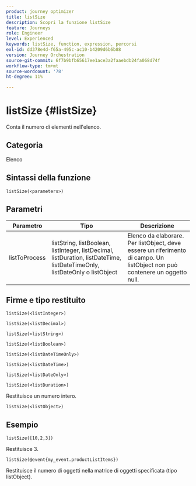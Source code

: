 ```yaml
---
product: journey optimizer
title: listSize
description: Scopri la funzione listSize
feature: Journeys
role: Engineer
level: Experienced
keywords: listSize, function, expression, percorsi
exl-id: dd378e4d-f65a-495c-ac10-b4209d6b6b88
version: Journey Orchestration
source-git-commit: 6f7b9bfb65617ee1ace3a2faaebdb24fa068d74f
workflow-type: tm+mt
source-wordcount: '78'
ht-degree: 11%

---
```


# listSize {#listSize}

Conta il numero di elementi nell&#39;elenco.

## Categoria

Elenco

## Sintassi della funzione

`listSize(<parameters>)`

## Parametri

| Parametro | Tipo | Descrizione |
|-----------|------------------|------------------|
| listToProcess | listString, listBoolean, listInteger, listDecimal, listDuration, listDateTime, listDateTimeOnly, listDateOnly o listObject | Elenco da elaborare. Per listObject, deve essere un riferimento di campo. Un listObject non può contenere un oggetto null. |

## Firme e tipo restituito

`listSize(<listInteger>)`

`listSize(<listDecimal>)`

`listSize(<listString>)`

`listSize(<listBoolean>)`

`listSize(<listDateTimeOnly>)`

`listSize(<listDateTime>)`

`listSize(<listDateOnly>)`

`listSize(<listDuration>)`

Restituisce un numero intero.

`listSize(<listObject>)`

## Esempio

`listSize([10,2,3])`

Restituisce 3.

`listSize(@event{my_event.productListItems})`

Restituisce il numero di oggetti nella matrice di oggetti specificata (tipo listObject).
